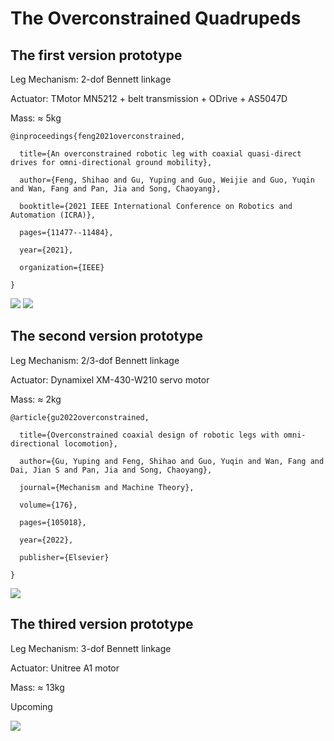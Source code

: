 # The Overconstrained Quadrupeds

## The first version prototype

Leg Mechanism: 2-dof Bennett linkage

Actuator: TMotor MN5212 + belt transmission + ODrive + AS5047D

Mass: ≈ 5kg

```
@inproceedings{feng2021overconstrained,

  title={An overconstrained robotic leg with coaxial quasi-direct drives for omni-directional ground mobility},
  
  author={Feng, Shihao and Gu, Yuping and Guo, Weijie and Guo, Yuqin and Wan, Fang and Pan, Jia and Song, Chaoyang},
  
  booktitle={2021 IEEE International Conference on Robotics and Automation (ICRA)},
  
  pages={11477--11484},
  
  year={2021},
  
  organization={IEEE}
  
}
```

![](https://github.com/Shihao-Feng-98/my_robot/blob/main/fig_prototype1_leg.jpg)
![](https://github.com/Shihao-Feng-98/my_robot/blob/main/fig_prototype1.jpg)

## The second version prototype

Leg Mechanism: 2/3-dof Bennett linkage

Actuator: Dynamixel XM-430-W210 servo motor

Mass: ≈ 2kg

```
@article{gu2022overconstrained,

  title={Overconstrained coaxial design of robotic legs with omni-directional locomotion},
  
  author={Gu, Yuping and Feng, Shihao and Guo, Yuqin and Wan, Fang and Dai, Jian S and Pan, Jia and Song, Chaoyang},
  
  journal={Mechanism and Machine Theory},
  
  volume={176},
  
  pages={105018},
  
  year={2022},
  
  publisher={Elsevier}
  
}
```

![](https://github.com/Shihao-Feng-98/my_robot/blob/main/fig_prototype2.jpg)

## The thired version prototype

Leg Mechanism: 3-dof Bennett linkage

Actuator: Unitree A1 motor

Mass: ≈ 13kg

Upcoming

![](https://github.com/Shihao-Feng-98/my_robot/blob/main/fig_prototype3.jpg)
